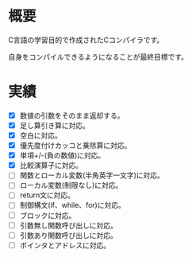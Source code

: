 
# 概要

C言語の学習目的で作成されたCコンパイラです。

自身をコンパイルできるようになることが最終目標です。

# 実績

- [x] 数値の引数をそのまま返却する。
- [x] 足し算引き算に対応。
- [x] 空白に対応。
- [x] 優先度付けカッコと乗除算に対応。
- [x] 単項+/-(負の数値)に対応。
- [x] 比較演算子に対応。
- [ ] 関数とローカル変数(半角英字一文字)に対応。
- [ ] ローカル変数(制限なし)に対応。
- [ ] return文に対応。
- [ ] 制御構文(if、while、for)に対応。
- [ ] ブロックに対応。
- [ ] 引数無し関数呼び出しに対応。
- [ ] 引数あり関数呼び出しに対応。
- [ ] ポインタとアドレスに対応。
